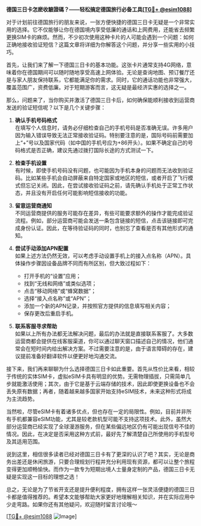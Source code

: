 **德国三日卡怎麽收驗證碼？——轻松搞定德国旅行必备工具[[TG💪+ @esim1088](https://t.me/s/esim1088)]**

对于计划前往德国旅行的朋友来说，一张方便快捷的德国三日卡无疑是一个非常实用的选择。它不仅能够让你在德国境内享受低廉的通话和上网费用，还能省去频繁更换SIM卡的麻烦。然而，不少初次使用这种卡片的人可能会遇到一个问题：如何正确地接收验证短信？这篇文章将详细为你解答这个问题，并分享一些实用的小技巧。

首先，让我们来了解一下德国三日卡的基本功能。这张卡片通常支持4G网络，意味着你在德国期间可以随时随地享受高速上网体验。无论是查询地图、预订餐厅还是与家人朋友保持联系，它都能满足你的需求。同时，它的通话功能也非常强大，覆盖范围广，资费低廉。对于短期游客而言，这无疑是最经济实惠的选择之一。

那么，问题来了，当你购买并激活了德国三日卡后，如何确保能顺利接收到运营商发送的验证短信呢？以下是几个关键步骤：

1. **确认手机号码格式**  
   在填写个人信息时，请务必仔细检查自己的手机号码是否准确无误。许多用户因为输入错误导致无法正常接收验证码。特别要注意的是，国际号码前需要加上“+”号以及国家代码（如中国的手机号应为+86开头）。如果不确定自己的号码格式是否正确，建议先通过拨打国际长途的方式测试一下。

2. **检查手机设置**  
   有时候，即使手机号码没有问题，也可能因为手机本身的问题而无法收到验证码。比如某些手机会自动屏蔽来自特定国家或地区的短信，或者开启了飞行模式但忘记关闭。因此，在尝试接收验证码之前，请先确认手机处于正常工作状态，并且没有开启任何可能影响短信接收的功能。

3. **留意运营商通知**  
   不同运营商提供的服务可能存在差异，有些可能要求额外的操作才能完成验证流程。例如，部分运营商可能会发送一条包含链接的短信，点击该链接即可完成身份认证。因此，在等待验证码的同时，也别忘了查看是否有其他形式的通知。

4. **尝试手动添加APN配置**  
   如果上述方法仍然无效，可以考虑手动设置手机上的接入点名称（APN）。具体操作步骤因设备品牌不同而有所区别，但大致过程如下：
   - 打开手机的“设置”应用；
   - 找到“无线和网络”或类似选项；
   - 点击“移动网络”或“蜂窝数据”；
   - 选择“接入点名称”或“APN”；
   - 添加一个新的APN记录，并按照官方提供的信息填写相关内容；
   - 保存更改后重启手机。

5. **联系客服寻求帮助**  
   如果以上所有办法都无法解决问题，最后的办法就是直接联系客服了。大多数运营商都会提供在线客服渠道，你可以通过聊天窗口描述自己的情况，他们通常会在短时间内给出解决方案。不过需要注意的是，由于语言障碍的存在，建议提前准备好翻译软件以便更好地沟通交流。

接下来，我们再来聊聊为什么选择德国三日卡如此重要。首先从性价比来看，相较于传统的实体SIM卡，虚拟eSIM卡具有明显的优势。无需物理插拔，只需简单几步就能激活使用；其次，由于它是基于云端存储的技术，因此即使更换设备也不会丢失原有数据；再者，随着越来越多国家开始支持eSIM技术，未来这种形式将成为主流趋势。

当然啦，尽管eSIM卡有着诸多优点，但也存在一定的局限性。例如，目前并非所有手机都兼容eSIM功能，尤其是较老款机型可能不支持这项技术。此外，虽然大部分运营商已经实现了全球漫游服务，但在某些偏远地区仍有可能出现信号不佳的情况。因此，在决定是否采用这种方式前，最好先了解清楚自己所使用的手机型号及其适用范围。

说到这里，相信很多读者已经对德国三日卡有了更深的认识了吧？其实，无论是商务出差还是休闲旅游，只要合理规划行程并充分利用现有资源，都可以让整个旅程变得更加顺畅愉快。而作为一款专为短期出境人士量身定制的产品，德国三日卡无疑是实现这一目标的理想之选！

总之，无论是为了节省开支还是提升便利程度，拥有这样一张灵活便捷的德国三日卡都是值得推荐的。希望本文能够帮助大家更好地理解相关知识，并在实际应用中少走弯路。如果你还有其他疑问，欢迎随时留言讨论哦～ 

[[TG💪+ @esim1088](https://t.me/s/esim1088) ![Image](https://i.postimg.cc/4NQfJmqS/Snipaste-2025-05-13-00-14-12.png)]